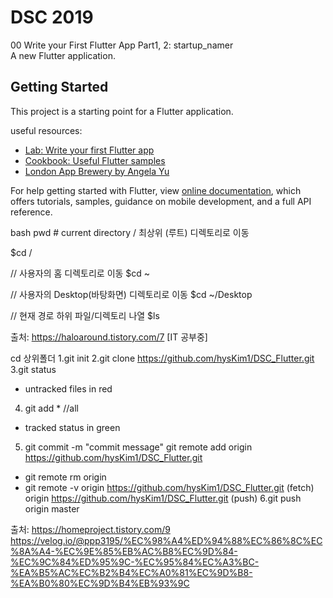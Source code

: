# DSC 2019
00 Write your First Flutter App Part1, 2: startup_namer   
A new Flutter application.

## Getting Started

This project is a starting point for a Flutter application.

useful resources:
- [Lab: Write your first Flutter app](https://flutter.dev/docs/get-started/codelab)
- [Cookbook: Useful Flutter samples](https://flutter.dev/docs/cookbook)
- [London App Brewery by Angela Yu](https://www.youtube.com/watch?v=I9ceqw5Ny-4&list=PLSzsOkUDsvdtl3Pw48-R8lcK2oYkk40cm)

For help getting started with Flutter, view 
[online documentation](https://flutter.dev/docs), which offers tutorials,
samples, guidance on mobile development, and a full API reference.

bash 
pwd # current directory
/ 최상위 (루트) 디렉토리로 이동

$cd /

// 사용자의 홈 디렉토리로 이동
$cd ~

// 사용자의 Desktop(바탕화면) 디렉토리로 이동
$cd ~/Desktop

// 현재 경로 하위 파일/디렉토리 나열
$ls

출처: https://haloaround.tistory.com/7 [IT 공부중]
     
cd  상위폴더
1.git init
2.git clone https://github.com/hysKim1/DSC_Flutter.git
3.git status 
* untracked files in red
4. git add * //all
* tracked status in green
5. git commit -m "commit message"
git remote add origin https://github.com/hysKim1/DSC_Flutter.git
* git remote rm origin 
* git remote -v
origin  https://github.com/hysKim1/DSC_Flutter.git (fetch)
origin  https://github.com/hysKim1/DSC_Flutter.git (push)
6.git push origin master

출처: https://homeproject.tistory.com/9
https://velog.io/@ppp3195/%EC%98%A4%ED%94%88%EC%86%8C%EC%8A%A4-%EC%9E%85%EB%AC%B8%EC%9D%84-%EC%9C%84%ED%95%9C-%EC%95%84%EC%A3%BC-%EA%B5%AC%EC%B2%B4%EC%A0%81%EC%9D%B8-%EA%B0%80%EC%9D%B4%EB%93%9C

